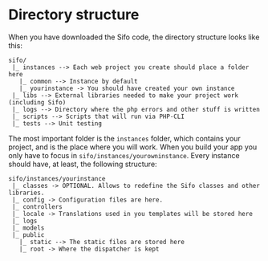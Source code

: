 Directory structure
===================
When you have downloaded the Sifo code, the directory structure looks like this:

    sifo/
	 |_ instances --> Each web project you create should place a folder here
	   |_ common --> Instance by default
	   |_ yourinstance -> You should have created your own instance
	 |_ libs --> External libraries needed to make your project work (including Sifo)
	 |_ logs --> Directory where the php errors and other stuff is written
	 |_ scripts --> Scripts that will run via PHP-CLI
	 |_ tests --> Unit testing

The most important folder is the `instances` folder, which contains your project, and is the place where you will work.
When you build your app you only have to focus in `sifo/instances/yourowninstance`. Every instance should have, at least,
the following structure:

    sifo/instances/yourinstance
	 |_ classes -> OPTIONAL. Allows to redefine the Sifo classes and other libraries.
	 |_ config -> Configuration files are here.
	 |_ controllers
	 |_ locale -> Translations used in you templates will be stored here
	 |_ logs
	 |_ models
	 |_ public
	   |_ static --> The static files are stored here
	   |_ root -> Where the dispatcher is kept
